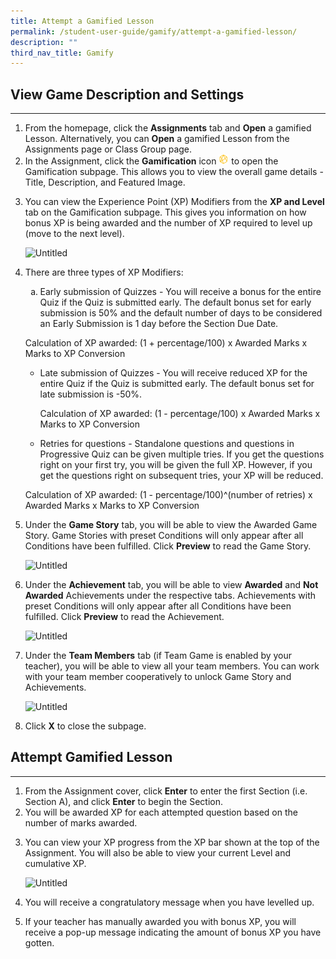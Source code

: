 ```yaml
---
title: Attempt a Gamified Lesson
permalink: /student-user-guide/gamify/attempt-a-gamified-lesson/
description: ""
third_nav_title: Gamify
---
```

<h2 id="view-game-description-and-settings">View Game Description and Settings</h2>
<hr>
<ol>
<li>From the homepage, click the <strong>Assignments</strong> tab and <strong>Open</strong> a gamified Lesson. Alternatively, you can <strong>Open</strong> a gamified Lesson from the Assignments page or Class Group page.</li>
<li>In the Assignment, click the <strong>Gamification</strong> icon <img style="width:1rem; display: inline;" src="/images/Icons/Game.svg"> to open the Gamification subpage. This allows you to view the overall game details - Title, Description, and Featured Image. </li>
<li><p>You can view the Experience Point (XP) Modifiers from the <strong>XP and Level</strong> tab on the Gamification subpage. This gives you information on how bonus XP is being awarded and the number of XP required to level up (move to the next level). </p>
<p> <img alt="Untitled" src="https://s3-us-west-2.amazonaws.com/secure.notion-static.com/c810781a-f2c9-4923-ba7c-b4caa0683a5d/Untitled.png"></p>
</li>
<li><p>There are three types of XP Modifiers:</p>
 <ol style="list-style-type: lower-alpha;">
<li><p>Early submission of Quizzes - You will receive a bonus for the entire Quiz if the Quiz is submitted early. The default bonus set for early submission is 50% and the default number of days to be considered an Early Submission is 1 day before the Section Due Date.</p></li></ol><p></p>
<p> Calculation of XP awarded: (1 + percentage/100) x Awarded Marks x Marks to XP Conversion</p>
</li><ul>
<li><p>Late submission of Quizzes - You will receive reduced XP for the entire Quiz if the Quiz is submitted early. The default bonus set for late submission is -50%.</p>
<p>  Calculation of XP awarded: (1 - percentage/100) x Awarded Marks x Marks to XP Conversion</p>
</li>
<li><p>Retries for questions - Standalone questions and questions in Progressive Quiz can be given multiple tries. If you get the questions right on your first try, you will be given the full XP. However, if you get the questions right on subsequent tries, your XP will be reduced.</p> </li></ul>
<p>  Calculation of XP awarded: (1 - percentage/100)^(number of retries) x Awarded Marks x Marks to XP Conversion</p>



<li><p>Under the <strong>Game Story</strong> tab, you will be able to view the Awarded Game Story. Game Stories with preset Conditions will only appear after all Conditions have been fulfilled. Click <strong>Preview</strong> to read the Game Story. </p>
<p> <img alt="Untitled" src="https://s3-us-west-2.amazonaws.com/secure.notion-static.com/4dfaedce-b3d4-4069-8eac-7e10151d06f7/Untitled.png"></p>
</li>
<li><p>Under the <strong>Achievement</strong> tab, you will be able to view <strong>Awarded</strong> and <strong>Not Awarded</strong> Achievements under the respective tabs. Achievements with preset Conditions will only appear after all Conditions have been fulfilled. Click <strong>Preview</strong> to read the Achievement. </p>
<p> <img alt="Untitled" src="https://s3-us-west-2.amazonaws.com/secure.notion-static.com/0f66e496-f00b-421a-9f86-768e959bd54e/Untitled.png"></p>
</li>
<li><p>Under the <strong>Team Members</strong> tab (if Team Game is enabled by your teacher), you will be able to view all your team members. You can work with your team member cooperatively to unlock Game Story and Achievements. </p>
<p> <img alt="Untitled" src="https://s3-us-west-2.amazonaws.com/secure.notion-static.com/5197fd2b-a124-4be6-ae26-153c9640c3f0/Untitled.png"></p>
</li>
<li><p>Click <strong>X</strong> to close the subpage.</p>
</li>
</ol>
<h2 id="attempt-gamified-lesson">Attempt Gamified Lesson</h2>
<hr>
<ol>
<li>From the Assignment cover, click <strong>Enter</strong> to enter the first Section (i.e. Section A), and click <strong>Enter</strong> to begin the Section.</li>
<li>You will be awarded XP for each attempted question based on the number of marks awarded.</li>
<li><p>You can view your XP progress from the XP bar shown at the top of the Assignment. You will also be able to view your current Level and cumulative XP.</p>
<p> <img alt="Untitled" src="https://s3-us-west-2.amazonaws.com/secure.notion-static.com/9ccc944f-e56b-4e25-aec6-e7b030575f8f/Untitled.png"></p>
</li>
<li><p>You will receive a congratulatory message when you have levelled up.</p>
</li>
<li>If your teacher has manually awarded you with bonus XP, you will receive a pop-up message indicating the amount of bonus XP you have gotten.</li>
</ol>